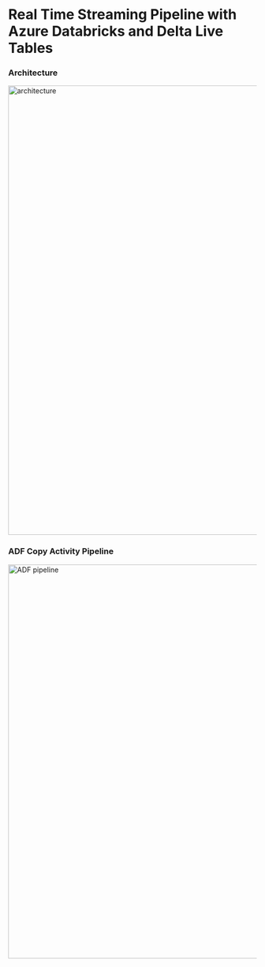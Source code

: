 # Real Time Streaming Pipeline with Azure Databricks and Delta Live Tables  

### Architecture

<img width="910" alt="architecture" src="https://github.com/laijupjoy/Real-Time-Streaming-Pipeline-with-Azure-Databricks-and-Delta-Live-Tables/assets/87544051/2d878821-2661-4e0d-89bc-123cc28eca85">

### ADF Copy Activity Pipeline

<img width="798" alt="ADF pipeline" src="https://github.com/laijupjoy/Real-Time-Streaming-Pipeline-with-Azure-Databricks-and-Delta-Live-Tables/assets/87544051/00f98a47-3189-4659-a05a-8f7ddd972a74">

